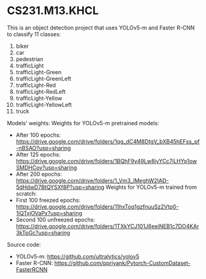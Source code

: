 # CS231.M13.KHCL
This is an object detection project that uses YOLOv5-m and Faster R-CNN to classify 11 classes:
1) biker
2) car
3) pedestrian
4) trafficLight
5) trafficLight-Green
6) trafficLight-GreenLeft
7) trafficLight-Red
8) trafficLight-RedLeft
9) trafficLight-Yellow
10) trafficLight-YellowLeft
11) truck

Models' weights:
Weights for YOLOv5-m pretrained models:
- After 100 epochs: https://drive.google.com/drive/folders/1qg_dC4M8DtgV_bXB45hEFss_pf-nBSAO?usp=sharing
- After 125 epochs: https://drive.google.com/drive/folders/1BQhF9y49Lw8jyYCc7jLHYp1owSMDHCov?usp=sharing
- After 200 epochs: https://drive.google.com/drive/folders/1_Vm3_lMeghW2IAD-5dHdwD7BtQYSXf8P?usp=sharing
Weights for YOLOv5-m trained from scratch:
- First 100 freezed epochs: https://drive.google.com/drive/folders/11hxToq1gzfnuuSz2Vtp0-1iQTxjOVaPx?usp=sharing
- Second 100 unfreezed epochs: https://drive.google.com/drive/folders/1TXkYCJ101J6eeiNEB1c7DO4KAr3kTpGc?usp=sharing

Source code:
- YOLOv5-m: https://github.com/ultralytics/yolov5
- Faster R-CNN: https://github.com/ppriyank/Pytorch-CustomDataset-FasterRCNN
